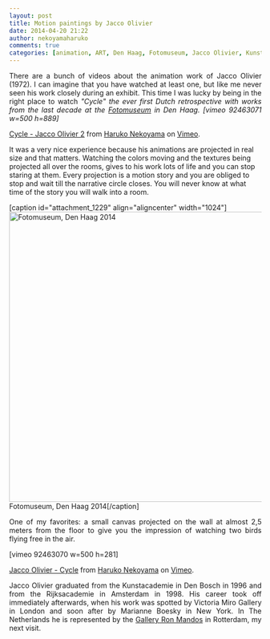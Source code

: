 ```yaml
---
layout: post
title: Motion paintings by Jacco Olivier
date: 2014-04-20 21:22
author: nekoyamaharuko
comments: true
categories: [animation, ART, Den Haag, Fotomuseum, Jacco Olivier, Kunstacademie, Marianne Boesky, motion, paintings, retrospective, Rijksacademie, Rotterdam, Victoria Miro Gallery]
---
```

<p style="text-align:justify;">There are a bunch of videos about the animation work of Jacco Olivier (1972). I can imagine that you have watched at least one, but like me never seen his work closely during an exhibit. This time I was lucky by being in the right place to watch <em>"Cycle" the ever first Dutch retrospective with works from the last decade at the <a title="Fotomuseum Den Haag" href="http://www.fotomuseumdenhaag.com/en" target="_blank">Fotomuseum</a> in Den Haag.
[vimeo 92463071 w=500 h=889]</em></p>
<a href="http://vimeo.com/92463071">Cycle - Jacco Olivier 2</a> from <a href="http://vimeo.com/nekoyamaharuko">Haruko Nekoyama</a> on <a href="https://vimeo.com">Vimeo</a>.

It was a very nice experience because his animations are projected in real size and that matters. Watching the colors moving and the textures being projected all over the rooms, gives to his work lots of life and you can stop staring at them. Every projection is a motion story and you are obliged to stop and wait till the narrative circle closes. You will never know at what time of the story you will walk into a room.

[caption id="attachment_1229" align="aligncenter" width="1024"]<a href="http://nekoyamaharuko.files.wordpress.com/2014/04/2014-03-16-17-55-14.jpg"><img class="wp-image-1229 size-large" src="http://nekoyamaharuko.files.wordpress.com/2014/04/2014-03-16-17-55-14.jpg?w=1024" alt="Fotomuseum, Den Haag 2014" width="1024" height="579" /></a> Fotomuseum, Den Haag 2014[/caption]
<p style="text-align:justify;">One of my favorites: a small canvas projected on the wall at almost 2,5 meters from the floor to give you the impression of watching two birds flying free in the air.</p>
<p style="text-align:justify;">[vimeo 92463070 w=500 h=281]</p>
<a href="http://vimeo.com/92463070">Jacco Olivier - Cycle</a> from <a href="http://vimeo.com/nekoyamaharuko">Haruko Nekoyama</a> on <a href="https://vimeo.com">Vimeo</a>.
<p style="text-align:justify;">Jacco Olivier graduated from the Kunstacademie in Den Bosch in 1996 and from the Rijksacademie in Amsterdam in 1998. His career took off immediately afterwards, when his work was spotted by Victoria Miro Gallery in London and soon after by Marianne Boesky in New York. In The Netherlands he is represented by the <a title="Gallery Ron Mandos" href="http://www.ronmandos.nl/">Gallery Ron Mandos</a> in Rotterdam, my next visit.</p>
